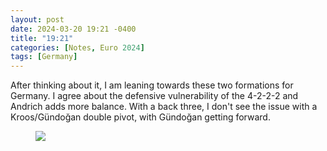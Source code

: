 ```yaml
---
layout: post
date: 2024-03-20 19:21 -0400
title: "19:21"
categories: [Notes, Euro 2024]
tags: [Germany]
---
```


After thinking about it, I am leaning towards these two formations for Germany. I agree about the defensive vulnerability of the 4-2-2-2 and Andrich adds more balance. With a back three, I don't see the issue with a Kroos/Gündoğan double pivot, with Gündoğan getting forward.

<figure>
    <img src="https://i.imgur.com/taOCdyr.jpeg">
</figure> 


